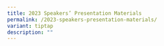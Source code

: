 ```yaml
---
title: 2023 Speakers’ Presentation Materials
permalink: /2023-speakers-presentation-materials/
variant: tiptap
description: ""
---
```

